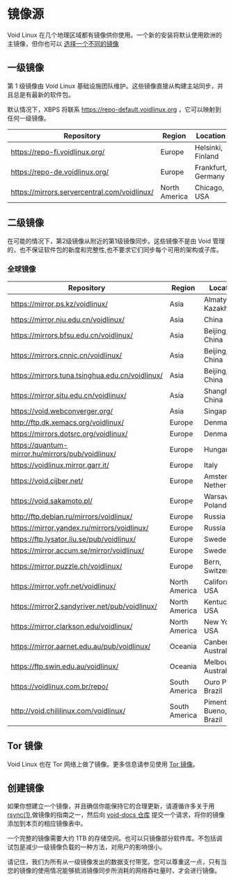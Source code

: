 # 镜像源

Void Linux 在几个地理区域都有镜像供你使用。一个新的安装将默认使用欧洲的主镜像，但你也可以 [选择一个不同的镜像](./changing.md)


## 一级镜像

第 1 级镜像由 Void Linux 基础设施团队维护。这些镜像直接从构建主站同步，并且总是有最新的软件包。

默认情况下，XBPS 将联系 <https://repo-default.voidlinux.org> ，它可以映射到任何一级镜像。

<!-- Order alphabetically by: (1) Region, (2) Country, (3) City/State/Province/etc, (4) URL -->

| Repository                                     | Region        | Location           |
|------------------------------------------------|---------------|--------------------|
| <https://repo-fi.voidlinux.org/>               | Europe        | Helsinki, Finland  |
| <https://repo-de.voidlinux.org/>               | Europe        | Frankfurt, Germany |
| <https://mirrors.servercentral.com/voidlinux/> | North America | Chicago, USA       |



## 二级镜像

在可能的情况下，第2级镜像从附近的第1级镜像同步。这些镜像不是由 Void 管理的，也不保证软件包的新度和完整性,也不要求它们同步每个可用的架构或子库。


### 全球镜像

<!-- Order alphabetically by: (1) Region, (2) Country, (3) City/State/Province/etc, (4) URL -->

| Repository                                         | Region        | Location               |
|----------------------------------------------------|---------------|------------------------|
| <https://mirror.ps.kz/voidlinux/>                  | Asia          | Almaty, Kazakhstan     |
| <https://mirror.nju.edu.cn/voidlinux/>             | Asia          | China                  |
| <https://mirrors.bfsu.edu.cn/voidlinux/>           | Asia          | Beijing, China         |
| <https://mirrors.cnnic.cn/voidlinux/>              | Asia          | Beijing, China         |
| <https://mirrors.tuna.tsinghua.edu.cn/voidlinux/>  | Asia          | Beijing, China         |
| <https://mirror.sjtu.edu.cn/voidlinux/>            | Asia          | Shanghai, China        |
| <https://void.webconverger.org/>                   | Asia          | Singapore              |
| <http://ftp.dk.xemacs.org/voidlinux/>              | Europe        | Denmark                |
| <https://mirrors.dotsrc.org/voidlinux/>            | Europe        | Denmark                |
| <https://quantum-mirror.hu/mirrors/pub/voidlinux/> | Europe        | Hungary                |
| <https://voidlinux.mirror.garr.it/>                | Europe        | Italy                  |
| <https://void.cijber.net/>                         | Europe        | Amsterdam, Netherlands |
| <https://void.sakamoto.pl/>                        | Europe        | Warsaw, Poland         |
| <http://ftp.debian.ru/mirrors/voidlinux/>          | Europe        | Russia                 |
| <https://mirror.yandex.ru/mirrors/voidlinux/>      | Europe        | Russia                 |
| <https://ftp.lysator.liu.se/pub/voidlinux/>        | Europe        | Sweden                 |
| <https://mirror.accum.se/mirror/voidlinux/>        | Europe        | Sweden                 |
| <https://mirror.puzzle.ch/voidlinux/>              | Europe        | Bern, Switzerland      |
| <https://mirror.vofr.net/voidlinux/>               | North America | California, USA        |
| <https://mirror2.sandyriver.net/pub/voidlinux/>    | North America | Kentucky, USA          |
| <https://mirror.clarkson.edu/voidlinux/>           | North America | New York, USA          |
| <https://mirror.aarnet.edu.au/pub/voidlinux/>      | Oceania       | Canberra, Australia    |
| <https://ftp.swin.edu.au/voidlinux/>               | Oceania       | Melbourne, Australia   |
| <https://voidlinux.com.br/repo/>                   | South America | Ouro Preto, Brazil     |
| <http://void.chililinux.com/voidlinux/>            | South America | Pimenta Bueno, Brazil  |

## Tor 镜像

Void Linux 也在 Tor 网络上做了镜像。更多信息请参见使用 [Tor 镜像](./tor.md)。

## 创建镜像

如果你想建立一个镜像，并且确信你能保持它的合理更新，请遵循许多关于用 [rsync(1)](https://man.voidlinux.org/rsync.1),做镜像的指南之一，然后向 [void-docs 仓库](https://github.com/void-linux/void-docs) 提交一个请求，将你的镜像添加到本页的相应镜像表中。

一个完整的镜像需要大约 1TB 的存储空间。也可以只镜像部分软件库。不包括调试包是减少一级镜像负载的一种方法，对用户的影响很小。

请记住，我们为所有从一级镜像发出的数据支付带宽。您可以尊重这一点，只有当您的镜像的使用情况能够抵消镜像同步所消耗的网络吞吐量时，才会进行镜像。
